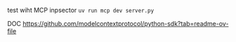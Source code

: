 
test wiht MCP inpsector <code>uv run mcp dev server.py</code>

DOC
https://github.com/modelcontextprotocol/python-sdk?tab=readme-ov-file